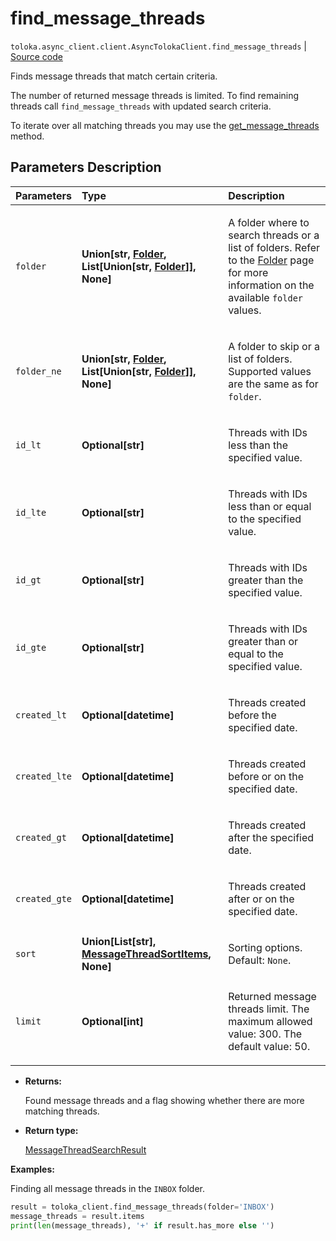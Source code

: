 # find_message_threads
`toloka.async_client.client.AsyncTolokaClient.find_message_threads` | [Source code](https://github.com/Toloka/toloka-kit/blob/v1.2.3/src/client/__init__.py#L0)

Finds message threads that match certain criteria.


The number of returned message threads is limited. To find remaining threads call `find_message_threads` with updated search criteria.

To iterate over all matching threads you may use the [get_message_threads](toloka.client.TolokaClient.get_message_threads.md) method.

## Parameters Description

| Parameters | Type | Description |
| :----------| :----| :-----------|
`folder`|**Union\[str, [Folder](toloka.client.message_thread.Folder.md), List\[Union\[str, [Folder](toloka.client.message_thread.Folder.md)\]\], None\]**|<p>A folder where to search threads or a list of folders. Refer to the [Folder](toloka.client.message_thread.Folder.md) page for more information on the available `folder` values.</p>
`folder_ne`|**Union\[str, [Folder](toloka.client.message_thread.Folder.md), List\[Union\[str, [Folder](toloka.client.message_thread.Folder.md)\]\], None\]**|<p>A folder to skip or a list of folders. Supported values are the same as for `folder`.</p>
`id_lt`|**Optional\[str\]**|<p>Threads with IDs less than the specified value.</p>
`id_lte`|**Optional\[str\]**|<p>Threads with IDs less than or equal to the specified value.</p>
`id_gt`|**Optional\[str\]**|<p>Threads with IDs greater than the specified value.</p>
`id_gte`|**Optional\[str\]**|<p>Threads with IDs greater than or equal to the specified value.</p>
`created_lt`|**Optional\[datetime\]**|<p>Threads created before the specified date.</p>
`created_lte`|**Optional\[datetime\]**|<p>Threads created before or on the specified date.</p>
`created_gt`|**Optional\[datetime\]**|<p>Threads created after the specified date.</p>
`created_gte`|**Optional\[datetime\]**|<p>Threads created after or on the specified date.</p>
`sort`|**Union\[List\[str\], [MessageThreadSortItems](toloka.client.search_requests.MessageThreadSortItems.md), None\]**|<p>Sorting options. Default: `None`.</p>
`limit`|**Optional\[int\]**|<p>Returned message threads limit. The maximum allowed value: 300. The default value: 50.</p>

* **Returns:**

  Found message threads and a flag showing whether there are more matching threads.

* **Return type:**

  [MessageThreadSearchResult](toloka.client.search_results.MessageThreadSearchResult.md)

**Examples:**

Finding all message threads in the `INBOX` folder.

```python
result = toloka_client.find_message_threads(folder='INBOX')
message_threads = result.items
print(len(message_threads), '+' if result.has_more else '')
```
